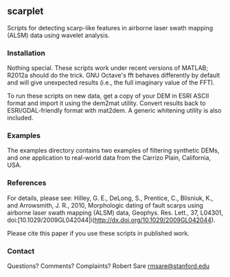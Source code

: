 ## scarplet
Scripts for detecting scarp-like features in airborne laser swath mapping (ALSM) data using wavelet analysis.

### Installation
Nothing special. These scripts work under recent versions of MATLAB; R2012a should do the trick. GNU Octave's fft behaves differently by default and will give unexpected results (i.e., the full imaginary value of the FFT).

To run these scripts on new data, get a copy of your DEM in ESRI ASCII format and import it using the dem2mat utility. Convert results back to ESRI/GDAL-friendly format with mat2dem. A generic whitening utility is also included.

### Examples
The examples directory contains two examples of filtering synthetic DEMs, and one application to real-world data from the Carrizo Plain, California, USA. 

### References
For details, please see:
Hilley, G. E., DeLong, S., Prentice, C., Blisniuk, K., and Arrowsmith, J. R., 2010, Morphologic dating of fault scarps using airborne laser swath mapping (ALSM) data, Geophys. Res. Lett., 37, L04301, doi:[10.1029/2009GL042044]i(http://dx.doi.org/10.1029/2009GL042044).

Please cite this paper if you use these scripts in published work.

### Contact
Questions? Comments? Complaints?
Robert Sare [rmsare@stanford.edu](mailto:rmsare@NOSPAMstanford.edu)

